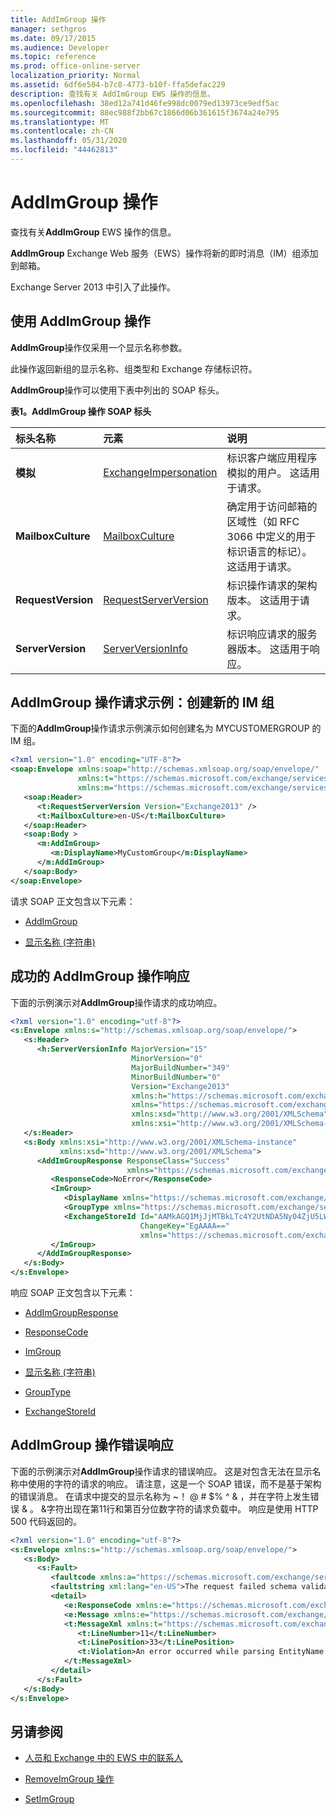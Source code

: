 ```yaml
---
title: AddImGroup 操作
manager: sethgros
ms.date: 09/17/2015
ms.audience: Developer
ms.topic: reference
ms.prod: office-online-server
localization_priority: Normal
ms.assetid: 6df6e504-b7c8-4773-b10f-ffa5defac229
description: 查找有关 AddImGroup EWS 操作的信息。
ms.openlocfilehash: 38ed12a741d46fe998dc0079ed13973ce9edf5ac
ms.sourcegitcommit: 88ec988f2bb67c1866d06b361615f3674a24e795
ms.translationtype: MT
ms.contentlocale: zh-CN
ms.lasthandoff: 05/31/2020
ms.locfileid: "44462813"
---
```

# <a name="addimgroup-operation"></a>AddImGroup 操作

查找有关**AddImGroup** EWS 操作的信息。 
  
**AddImGroup** Exchange Web 服务（EWS）操作将新的即时消息（IM）组添加到邮箱。 
  
Exchange Server 2013 中引入了此操作。
  
## <a name="using-the-addimgroup-operation"></a>使用 AddImGroup 操作

**AddImGroup**操作仅采用一个显示名称参数。 
  
此操作返回新组的显示名称、组类型和 Exchange 存储标识符。
  
**AddImGroup**操作可以使用下表中列出的 SOAP 标头。 
  
**表1。AddImGroup 操作 SOAP 标头**

|**标头名称**|**元素**|**说明**|
|:-----|:-----|:-----|
|**模拟** <br/> |[ExchangeImpersonation](exchangeimpersonation.md) <br/> |标识客户端应用程序模拟的用户。 这适用于请求。  <br/> |
|**MailboxCulture** <br/> |[MailboxCulture](mailboxculture.md) <br/> |确定用于访问邮箱的区域性（如 RFC 3066 中定义的用于标识语言的标记）。 这适用于请求。  <br/> |
|**RequestVersion** <br/> |[RequestServerVersion](requestserverversion.md) <br/> |标识操作请求的架构版本。 这适用于请求。  <br/> |
|**ServerVersion** <br/> |[ServerVersionInfo](serverversioninfo.md) <br/> |标识响应请求的服务器版本。 这适用于响应。  <br/> |
   
## <a name="addimgroup-operation-request-example-create-a-new-im-group"></a>AddImGroup 操作请求示例：创建新的 IM 组

下面的**AddImGroup**操作请求示例演示如何创建名为 MYCUSTOMERGROUP 的 IM 组。 
  
```XML
<?xml version="1.0" encoding="UTF-8"?>
<soap:Envelope xmlns:soap="http://schemas.xmlsoap.org/soap/envelope/"
               xmlns:t="https://schemas.microsoft.com/exchange/services/2006/types"
               xmlns:m="https://schemas.microsoft.com/exchange/services/2006/messages">
   <soap:Header>
      <t:RequestServerVersion Version="Exchange2013" />
      <t:MailboxCulture>en-US</t:MailboxCulture>
   </soap:Header>
   <soap:Body >
      <m:AddImGroup>
         <m:DisplayName>MyCustomGroup</m:DisplayName>
      </m:AddImGroup>
   </soap:Body>
</soap:Envelope>
```

请求 SOAP 正文包含以下元素：
  
- [AddImGroup](addimgroup.md)
    
- [显示名称 (字符串)](displayname-string.md)
    
## <a name="successful-addimgroup-operation-response"></a>成功的 AddImGroup 操作响应

下面的示例演示对**AddImGroup**操作请求的成功响应。 
  
```XML
<?xml version="1.0" encoding="utf-8"?>
<s:Envelope xmlns:s="http://schemas.xmlsoap.org/soap/envelope/">
   <s:Header>
      <h:ServerVersionInfo MajorVersion="15"
                           MinorVersion="0"
                           MajorBuildNumber="349"
                           MinorBuildNumber="0"
                           Version="Exchange2013"
                           xmlns:h="https://schemas.microsoft.com/exchange/services/2006/types"
                           xmlns="https://schemas.microsoft.com/exchange/services/2006/types"
                           xmlns:xsd="http://www.w3.org/2001/XMLSchema"
                           xmlns:xsi="http://www.w3.org/2001/XMLSchema-instance"/>
   </s:Header>
   <s:Body xmlns:xsi="http://www.w3.org/2001/XMLSchema-instance"
           xmlns:xsd="http://www.w3.org/2001/XMLSchema">
      <AddImGroupResponse ResponseClass="Success"
                          xmlns="https://schemas.microsoft.com/exchange/services/2006/messages">
         <ResponseCode>NoError</ResponseCode>
         <ImGroup>
            <DisplayName xmlns="https://schemas.microsoft.com/exchange/services/2006/types">MyCustomGroup</DisplayName>
            <GroupType xmlns="https://schemas.microsoft.com/exchange/services/2006/types">IPM.DistList.MOC.UserGroup</GroupType>
            <ExchangeStoreId Id="AAMkAGQ1MjJjMTBkLTc4Y2UtNDA5Ny04ZjU5LWI3MAAA="
                             ChangeKey="EgAAAA=="
                             xmlns="https://schemas.microsoft.com/exchange/services/2006/types"/>
         </ImGroup>
      </AddImGroupResponse>
   </s:Body>
</s:Envelope>
```

响应 SOAP 正文包含以下元素：
  
- [AddImGroupResponse](addimgroupresponse.md)
    
- [ResponseCode](responsecode.md)
    
- [ImGroup](imgroup.md)
    
- [显示名称 (字符串)](displayname-string.md)
    
- [GroupType](grouptype.md)
    
- [ExchangeStoreId](exchangestoreid.md)
    
## <a name="addimgroup-operation-error-response"></a>AddImGroup 操作错误响应

下面的示例演示对**AddImGroup**操作请求的错误响应。 这是对包含无法在显示名称中使用的字符的请求的响应。 请注意，这是一个 SOAP 错误，而不是基于架构的错误消息。 在请求中提交的显示名称为 ~！ @ # $% ^ &amp; ，并在字符上发生错误 &amp; 。 &amp;字符出现在第11行和第百分位数字符的请求负载中。 响应是使用 HTTP 500 代码返回的。 
  
```XML
<?xml version="1.0" encoding="utf-8"?>
<s:Envelope xmlns:s="http://schemas.xmlsoap.org/soap/envelope/">
   <s:Body>
      <s:Fault>
         <faultcode xmlns:a="https://schemas.microsoft.com/exchange/services/2006/types">a:ErrorSchemaValidation</faultcode>
         <faultstring xml:lang="en-US">The request failed schema validation: An error occurred while parsing EntityName. Line 11, position 33.</faultstring>
         <detail>
            <e:ResponseCode xmlns:e="https://schemas.microsoft.com/exchange/services/2006/errors">ErrorSchemaValidation</e:ResponseCode>
            <e:Message xmlns:e="https://schemas.microsoft.com/exchange/services/2006/errors">The request failed schema validation.</e:Message>
            <t:MessageXml xmlns:t="https://schemas.microsoft.com/exchange/services/2006/types">
               <t:LineNumber>11</t:LineNumber>
               <t:LinePosition>33</t:LinePosition>
               <t:Violation>An error occurred while parsing EntityName. Line 11, position 33.</t:Violation>
            </t:MessageXml>
         </detail>
      </s:Fault>
   </s:Body>
</s:Envelope>
```

## <a name="see-also"></a>另请参阅

- [人员和 Exchange 中的 EWS 中的联系人](https://msdn.microsoft.com/library/043c33be-a0d1-4bad-a840-85715eda4813%28Office.15%29.aspx)
    
- [RemoveImGroup 操作](removeimgroup-operation.md)
    
- [SetImGroup](setimgroup.md)
    

